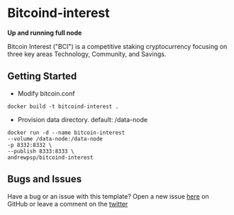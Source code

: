 # Bitcoind-interest 

**Up and running full node**


Bitcoin Interest ("BCI") is a competitive staking cryptocurrency focusing on three key areas Technology, Community, and Savings. 


## Getting Started 

* Modify bitcoin.conf
```
docker build -t bitcoind-interest .
``` 


* Provision data directory. default: /data-node

```
docker run -d --name bitcoin-interest
--volume /data-node:/data-node
-p 8332:8332 \
--publish 8333:8333 \
andrewpsp/bitcoind-interest

```


## Bugs and Issues

Have a bug or an issue with this template? Open a new issue [here](https://github.com/andrewpsp/bitcoind-interest/issues) on GitHub or leave a comment on the [twitter](https://www.twitter.com/andrewpsp)